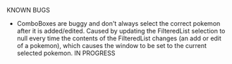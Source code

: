 KNOWN BUGS

- ComboBoxes are buggy and don't always select the correct pokemon after it is added/edited. Caused by updating the
  FilteredList selection to null every time the contents of the FilteredList changes (an add or edit of a pokemon),
  which causes the window to be set to the current selected pokemon. IN PROGRESS